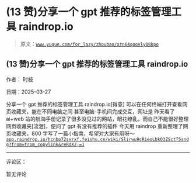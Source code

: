 # (13 赞)分享一个 gpt 推荐的标签管理工具 raindrop.io

> 原文：[`www.yuque.com/for_lazy/zhoubao/xtn64qoovly08kpo`](https://www.yuque.com/for_lazy/zhoubao/xtn64qoovly08kpo)

## (13 赞)分享一个 gpt 推荐的标签管理工具 raindrop.io

作者： 时枝

日期：2025-03-27

分享一个 gpt 推荐的标签管理工具 raindrop.io[得意] 可以在任何终端打开查看网页收藏夹，能在不同电脑之间 甚至电脑-手机间完成交互，网址是
昨天看了 ai+web 站的航海手册记录了很多没见过的网站，眼花缭乱，而自己不能很好整理网页收藏夹[流泪]，便问了 gpt 有没有推荐的插件
今天用 raindrop 重新整理了网页收藏夹，800 字写了一篇小指南，希望对大家有用呀～ [`app.raindrop.io/`](https://app.raindrop.io/)[`hcnbp72sxrxf.feishu.cn/wiki/Slirwu9cRieoLbkO3ZSctT5sndg?from=from_copylink&reRdXZ;=1`](https://hcnbp72sxrxf.feishu.cn/wiki/Slirwu9cRieoLbkO3ZSctT5sndg?from=from_copylink&reRdXZ;=1)

* * *

评论区：

暂无评论
